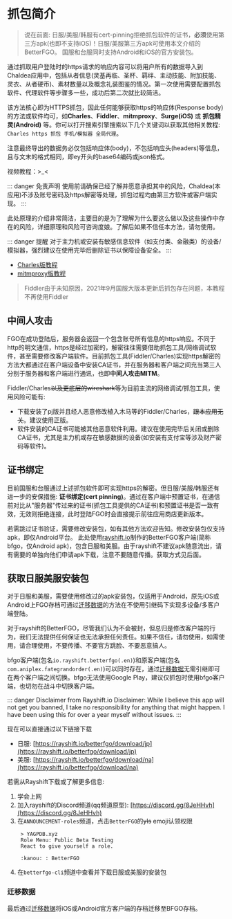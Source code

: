 # 抓包简介

> 说在前面: 日服/美服/韩服有cert-pinning拒绝抓包软件的证书，**必须**使用第三方apk(也即不支持iOS)！日服/美服第三方apk可使用本文介绍的BetterFGO。
> 国服和台服同时支持Android和iOS的官方安装包。

通过抓取用户登陆时的https请求的响应内容可以将用户所有的数据导入到Chaldea应用中，包括从者信息(灵基再临、圣杯、羁绊、主动技能、附加技能、灵衣、从者硬币)、素材数量以及概念礼装图鉴的情况。第一次使用需要配置抓包软件、代理软件等步骤多一些，成功后第二次就比较简洁。

该方法核心即为HTTPS抓包，因此任何能够获取https的响应体(Response body)的方法或软件均可，如**Charles**、**Fiddler**、**mitmproxy**、**Surge(iOS)** 或 **抓包精灵(Android)** 等。你可以打开搜索引擎搜索以下几个关键词以获取其他相关教程: `Charles https 抓包 手机/模拟器 全局代理`。

注意最终导出的数据务必仅包括响应体(body)，不包括响应头(headers)等信息，且与文末的格式相同，即ey开头的base64编码或json格式。


视频教程：>_<

::: danger 免责声明
使用前请确保已经了解并愿意承担其中的风险，Chaldea(本应用)不涉及账号密码及https解密等处理，抓包过程均由第三方软件或客户端实现。
:::

此处原理的介绍非常简洁，主要目的是为了理解为什么要这么做以及这些操作中存在的风险，详细原理和风险可咨询度娘。了解后如果不信任本方法，请勿使用。

::: danger 提醒
对于主力机或安装有敏感信息软件（如支付类、金融类）的设备/模拟器，强烈建议在使用完毕后删除证书以保障设备安全。
:::

- [Charles版教程](./charles.md)
- [mitmproxy版教程](./mitmproxy.md)

> Fiddler由于未知原因，2021年9月国服大版本更新后抓包存在问题，本教程不再使用Fiddler

## 中间人攻击
FGO在成功登陆后，服务器会返回一个包含账号所有信息的https响应。不同于http的明文通信，https是经过加密的，解密往往需要借助抓包工具/网络调试软件，甚至需要修改客户端软件。目前抓包工具(Fiddler/Charles)实现https解密的方法大都通过在客户端设备中安装CA证书，并在服务器和客户端之间充当第三人分别于服务器和客户端进行通讯，也即**中间人攻击MITM**。

Fiddler/Charles~~以及更底层的wireshark等~~为目前主流的网络调试/抓包工具，使用风险可能有:
- 下载安装了pj版并且经人恶意修改植入木马等的Fiddler/Charles，~~跟本应用无关~~。建议使用正版。
- 软件安装的CA证书可能被其他恶意软件利用。建议在使用完毕后关闭或删除CA证书，尤其是主力机或存在敏感数据的设备(如安装有支付宝等涉及财产密码等软件)。

## 证书绑定
目前国服和台服通过上述抓包软件即可实现https的解密。但日服/美服/韩服还有进一步的安保措施: **证书绑定(cert pinning)**。通过在客户端中预置证书，在通信前对比从"服务器"传过来的证书(抓包工具提供的CA证书)和预置证书是否一致有效，无效则拒绝连接，此时登陆FGO时会直接提示前往应用商店更新版本。

若需跳过证书验证，需要修改安装包，如有其他方法欢迎告知。修改安装包仅支持apk，即仅Android平台。
此处使用[rayshift.io](https://rayshift.io/)制作的BetterFGO客户端(简称bfgo，仅Android apk)，包含日服和美服。由于rayshift不建议apk随意流出，请有需要的单独向他们申请apk下载，注意不要随意传播。获取方式见后面。


## 获取日服美服安装包
对于日服和美服，需要使用修改过的apk安装包，仅适用于Android，原先iOS或Android上FGO存档可通过[迁移数据](./transfer_data.md)的方法在不使用引继码下实现多设备/多客户端登陆。

对于rayshift的BetterFGO，尽管我们认为不会被封，但总归是修改客户端的行为，我们无法提供任何保证也无法承担任何责任。如果不信任，请勿使用，如需使用，请合理使用，不要传播、不要官方跳脸、不要恶意搞人。

bfgo客户端(包名`io.rayshift.betterfgo(.en)`)和原客户端(包名`com.aniplex.fategrandorder(.en)`)可以同时存在，通过[迁移数据](./transfer_data.md)无需引继即可在两个客户端之间切换。bfgo无法使用Google Play，建议仅抓包时使用bfgo客户端，也切勿在战斗中切换客户端。

::: danger Disclaimer from Rayshift.io
Disclaimer: While I believe this app will not get you banned, I take no responsibility for anything that might happen. I have been using this for over a year myself without issues.
:::

现在可以直接通过以下链接下载
- 日服: [https://rayshift.io/betterfgo/download/jp](https://rayshift.io/betterfgo/download/jp)
- 美服: [https://rayshift.io/betterfgo/download/na](https://rayshift.io/betterfgo/download/na)

若需从Rayshift下载或了解更多信息:
1. 学会上网
2. 加入rayshift的Discord频道(qq频道原型): [https://discord.gg/8JeHHvh](https://discord.gg/8JeHHvh)
3. 在`ANNOUNCEMENT-roles`频道，点击`BetterFGO`的~~yls~~ emoji认领权限
   ```:no-line-numbers
    > YAGPDB.xyz
    Role Menu: Public Beta Testing
    React to give yourself a role.

    :kanou: : BetterFGO 
   ```
4. 在`betterfgo-cli`频道中查看并下载日服或美服的安装包
   
### 迁移数据

最后通过[迁移数据](./transfer_data.md)将iOS或Android官方客户端的存档迁移至BFGO存档。
